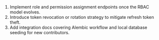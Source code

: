 1. Implement role and permission assignment endpoints once the RBAC model evolves.
2. Introduce token revocation or rotation strategy to mitigate refresh token theft.
3. Add integration docs covering Alembic workflow and local database seeding for new contributors.
